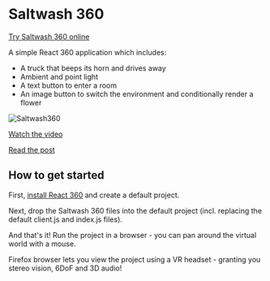# Saltwash 360

[Try Saltwash 360 online](https://rdmilligan.github.io/saltwash-360/)

A simple React 360 application which includes:
* A truck that beeps its horn and drives away
* Ambient and point light
* A text button to enter a room
* An image button to switch the environment and conditionally render a flower

![Saltwash360](https://rdmilligan.files.wordpress.com/2019/01/React360_Room.png "Saltwash 360")

[Watch the video](https://www.youtube.com/watch?v=ZW2PeJsYvss)

[Read the post](https://rdmilligan.wordpress.com/2018/12/31/react-360-virtual-reality-on-the-web/)

## How to get started

First, [install React 360](https://facebook.github.io/react-360/docs/setup.html) and create a default project.

Next, drop the Saltwash 360 files into the default project (incl. replacing the default client.js and index.js files).

And that's it! Run the project in a browser - you can pan around the virtual world with a mouse. 

Firefox browser lets you view the project using a VR headset - granting you stereo vision, 6DoF and 3D audio!
